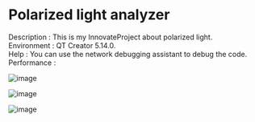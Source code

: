 # Polarized light analyzer
Description : This is my InnovateProject about polarized light.<br>
Environment : QT Creator 5.14.0.<br>
Help : You can use the network debugging assistant to debug the code.  
Performance : 

![image](/README.assets/image-20210521101304427.png.png)

![image](/README.assets/README.assets/image-20210521101304427.png)

![image](/README.assets/README.assets/image-20210521101304427.png)
